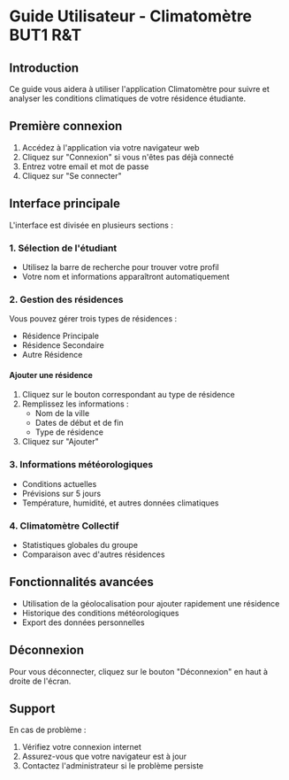 # Guide Utilisateur - Climatomètre BUT1 R&T

## Introduction
Ce guide vous aidera à utiliser l'application Climatomètre pour suivre et analyser les conditions climatiques de votre résidence étudiante.

## Première connexion
1. Accédez à l'application via votre navigateur web
2. Cliquez sur "Connexion" si vous n'êtes pas déjà connecté
3. Entrez votre email et mot de passe
4. Cliquez sur "Se connecter"

## Interface principale
L'interface est divisée en plusieurs sections :

### 1. Sélection de l'étudiant
- Utilisez la barre de recherche pour trouver votre profil
- Votre nom et informations apparaîtront automatiquement

### 2. Gestion des résidences
Vous pouvez gérer trois types de résidences :
- Résidence Principale
- Résidence Secondaire
- Autre Résidence

#### Ajouter une résidence
1. Cliquez sur le bouton correspondant au type de résidence
2. Remplissez les informations :
   - Nom de la ville
   - Dates de début et de fin
   - Type de résidence
3. Cliquez sur "Ajouter"

### 3. Informations météorologiques
- Conditions actuelles
- Prévisions sur 5 jours
- Température, humidité, et autres données climatiques

### 4. Climatomètre Collectif
- Statistiques globales du groupe
- Comparaison avec d'autres résidences

## Fonctionnalités avancées
- Utilisation de la géolocalisation pour ajouter rapidement une résidence
- Historique des conditions météorologiques
- Export des données personnelles

## Déconnexion
Pour vous déconnecter, cliquez sur le bouton "Déconnexion" en haut à droite de l'écran.

## Support
En cas de problème :
1. Vérifiez votre connexion internet
2. Assurez-vous que votre navigateur est à jour
3. Contactez l'administrateur si le problème persiste 